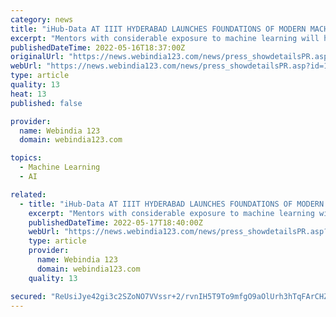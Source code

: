 ```yaml
---
category: news
title: "iHub-Data AT IIIT HYDERABAD LAUNCHES FOUNDATIONS OF MODERN MACHINE LEARNING COURSE"
excerpt: "Mentors with considerable exposure to machine learning will help participants to realise objectives of tutorial projects. Industry experts will also contribute to the learning outcome through ..."
publishedDateTime: 2022-05-16T18:37:00Z
originalUrl: "https://news.webindia123.com/news/press_showdetailsPR.asp?id=1254058&cat=PR News Wire"
webUrl: "https://news.webindia123.com/news/press_showdetailsPR.asp?id=1254058&cat=PR News Wire"
type: article
quality: 13
heat: 13
published: false

provider:
  name: Webindia 123
  domain: webindia123.com

topics:
  - Machine Learning
  - AI

related:
  - title: "iHub-Data AT IIIT HYDERABAD LAUNCHES FOUNDATIONS OF MODERN MACHINE LEARNING COURSE"
    excerpt: "Mentors with considerable exposure to machine learning will help participants to realise objectives of tutorial projects. Industry experts will also contribute to the learning outcome through ..."
    publishedDateTime: 2022-05-17T18:40:00Z
    webUrl: "https://news.webindia123.com/news/press_showdetailsPR.asp?id=1254299&cat=PR News Wire"
    type: article
    provider:
      name: Webindia 123
      domain: webindia123.com
    quality: 13

secured: "ReUsiJye42gi3c2SZoNO7VVssr+2/rvnIH5T9To9mfgO9aOlUrh3hTqFArCHZfGM4NOpT8YNz/G3jawIrDmtUtegit89+cl7csEheHTePnEBUsRgMa6fk2MlVBo9R/ZhaVkIcEXAz+6PDfDkaYJ0vxENCOWdWaFZlRV9uvEFgOGyrzpygw5RMjU3POSbjBcOs2gPEFFGnreIKyNo5mthoYxm4ztie1uPF34KZMa6E0uTkt9ClIWGqsT13ERO9Ab0Zu3emvtudXjjIRxHPthzW2fYtL43GF+Yb1TEmaIfIr7a/CTM/s2Gw6pNWg+nBNIvBMIxkirBB9P0owJmtH0yDbSE0I+ucJ9FXa8ZuPHHWag=;tvwEUdWSJUABM6SjsD9OjA=="
---
```


